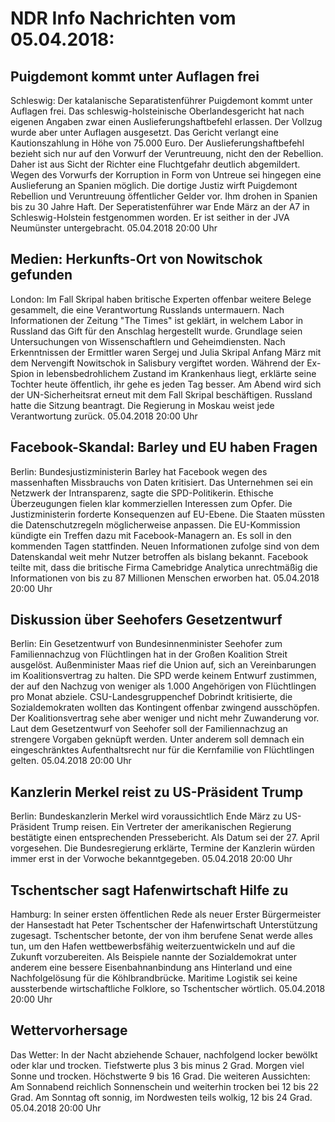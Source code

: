 # NDR Info Nachrichten vom 05.04.2018:


## Puigdemont kommt unter Auflagen frei
Schleswig: Der katalanische Separatistenführer Puigdemont kommt unter Auflagen frei. Das schleswig-holsteinische Oberlandesgericht hat nach eigenen Angaben zwar einen Auslieferungshaftbefehl erlassen. Der Vollzug wurde aber unter Auflagen ausgesetzt. Das Gericht verlangt eine Kautionszahlung in Höhe von 75.000 Euro. Der Auslieferungshaftbefehl bezieht sich nur auf den Vorwurf der Veruntreuung, nicht den der Rebellion. Daher ist aus Sicht der Richter eine Fluchtgefahr deutlich abgemildert. Wegen des Vorwurfs der Korruption in Form von Untreue sei hingegen eine Auslieferung an Spanien möglich. Die dortige Justiz wirft Puigdemont Rebellion und Veruntreuung öffentlicher Gelder vor. Ihm drohen in Spanien bis zu 30 Jahre Haft. Der Seperatistenführer war Ende März an der A7 in Schleswig-Holstein festgenommen worden. Er ist seither in der JVA Neumünster untergebracht. 05.04.2018 20:00 Uhr 

## Medien: Herkunfts-Ort von Nowitschok gefunden
London: Im Fall Skripal haben britische Experten offenbar weitere Belege gesammelt, die eine Verantwortung Russlands untermauern. Nach Informationen der Zeitung "The Times" ist geklärt, in welchem Labor in Russland das Gift für den Anschlag hergestellt wurde. Grundlage seien Untersuchungen von Wissenschaftlern und Geheimdiensten. Nach Erkenntnissen der Ermittler waren Sergej und Julia Skripal Anfang März mit dem Nervengift Nowitschok in Salisbury vergiftet worden. Während der Ex-Spion in lebensbedrohlichem Zustand im Krankenhaus liegt, erklärte seine Tochter heute öffentlich, ihr gehe es jeden Tag besser. Am Abend wird sich der UN-Sicherheitsrat erneut mit dem Fall Skripal beschäftigen. Russland hatte die Sitzung beantragt. Die Regierung in Moskau weist jede Verantwortung zurück. 05.04.2018 20:00 Uhr 

## Facebook-Skandal: Barley und EU haben Fragen
Berlin:	Bundesjustizministerin Barley hat Facebook wegen des massenhaften Missbrauchs von Daten kritisiert. Das Unternehmen sei ein Netzwerk der Intransparenz, sagte die SPD-Politikerin. Ethische Überzeugungen fielen klar kommerziellen Interessen zum Opfer. Die Justizministerin forderte Konsequenzen auf EU-Ebene. Die Staaten müssten die Datenschutzregeln möglicherweise anpassen. Die EU-Kommission kündigte ein Treffen dazu mit Facebook-Managern an. Es soll in den kommenden Tagen stattfinden. Neuen Informationen zufolge sind von dem Datenskandal weit mehr Nutzer betroffen als bislang bekannt. Facebook teilte mit, dass die britische Firma Camebridge Analytica unrechtmäßig die Informationen von bis zu 87 Millionen Menschen erworben hat. 05.04.2018 20:00 Uhr 

## Diskussion über Seehofers Gesetzentwurf
Berlin: Ein Gesetzentwurf von Bundesinnenminister Seehofer zum Familiennachzug von Flüchtlingen hat in der Großen Koalition Streit ausgelöst. Außenminister Maas rief die Union auf, sich an Vereinbarungen im Koalitionsvertrag zu halten. Die SPD werde keinem Entwurf zustimmen, der auf den Nachzug von weniger als 1.000 Angehörigen von Flüchtlingen pro Monat abziele. CSU-Landesgruppenchef Dobrindt kritisierte, die Sozialdemokraten wollten das Kontingent offenbar zwingend ausschöpfen. Der Koalitionsvertrag sehe aber weniger und nicht mehr Zuwanderung vor. Laut dem Gesetzentwurf von Seehofer soll der Familiennachzug an strengere Vorgaben geknüpft werden. Unter anderem soll demnach ein eingeschränktes Aufenthaltsrecht nur für die Kernfamilie von Flüchtlingen gelten. 05.04.2018 20:00 Uhr 

## Kanzlerin Merkel reist zu US-Präsident Trump
Berlin: Bundeskanzlerin Merkel wird voraussichtlich Ende März zu US-Präsident Trump reisen. Ein Vertreter der amerikanischen Regierung bestätigte einen entsprechenden Pressebericht. Als Datum sei der 27. April vorgesehen. Die Bundesregierung erklärte, Termine der Kanzlerin würden immer erst in der Vorwoche bekanntgegeben. 05.04.2018 20:00 Uhr 

## Tschentscher sagt Hafenwirtschaft Hilfe zu
Hamburg: In seiner ersten öffentlichen Rede als neuer Erster Bürgermeister der Hansestadt hat Peter Tschentscher der Hafenwirtschaft Unterstützung zugesagt. Tschentscher betonte, der von ihm berufene Senat werde alles tun, um den Hafen wettbewerbsfähig weiterzuentwickeln und auf die Zukunft vorzubereiten. Als Beispiele nannte der Sozialdemokrat unter anderem eine bessere Eisenbahnanbindung ans Hinterland und eine Nachfolgelösung für die Köhlbrandbrücke. Maritime Logistik sei keine aussterbende wirtschaftliche Folklore, so Tschentscher wörtlich. 05.04.2018 20:00 Uhr 

## Wettervorhersage
Das Wetter: In der Nacht abziehende Schauer, nachfolgend locker bewölkt oder klar und trocken. Tiefstwerte plus 3 bis minus 2 Grad. Morgen viel Sonne und trocken. Höchstwerte 9 bis 16 Grad. Die weiteren Aussichten: Am Sonnabend reichlich Sonnenschein und weiterhin trocken bei 12 bis 22 Grad. Am Sonntag oft sonnig, im Nordwesten teils wolkig, 12 bis 24 Grad. 05.04.2018 20:00 Uhr 

